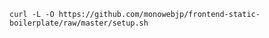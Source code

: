 ```shell script
curl -L -O https://github.com/monowebjp/frontend-static-boilerplate/raw/master/setup.sh
```